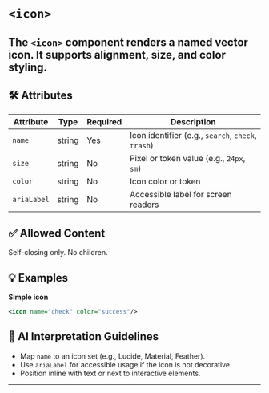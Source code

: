 # `<icon>`

The `<icon>` component renders a named vector icon. It supports alignment, size, and color styling.
---

## 🛠 Attributes
| Attribute | Type | Required | Description |
|-----------|------|----------|-------------|
| `name` | string | Yes | Icon identifier (e.g., `search`, `check`, `trash`) |
| `size` | string | No | Pixel or token value (e.g., `24px`, `sm`) |
| `color` | string | No | Icon color or token |
| `ariaLabel` | string | No | Accessible label for screen readers |

## ✅ Allowed Content
Self-closing only. No children.

## 💡 Examples
**Simple icon**
```xml
<icon name="check" color="success"/>
```

## 🧩 AI Interpretation Guidelines
- Map `name` to an icon set (e.g., Lucide, Material, Feather).
- Use `ariaLabel` for accessible usage if the icon is not decorative.
- Position inline with text or next to interactive elements.
---